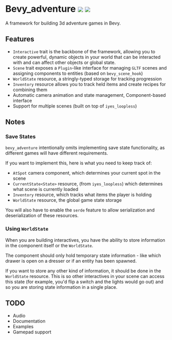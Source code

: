 # Bevy_adventure [![][img_crates]][crates] [![][img_doc]][doc]

A framework for building 3d adventure games in Bevy.

## Features

- `Interactive` trait is the backbone of the framework, allowing you to create powerful, dynamic objects in your world that can be interacted with and can affect other objects or global state.
- `Scene` trait exposes a `Plugin`-like interface for managing `GLTF` scenes and assigning components to entities (based on `bevy_scene_hook`)
- `WorldState` resource, a stringly-typed storage for tracking progression
- `Inventory` resource allows you to track held items and create recipes for combining them
- Automatic camera animation and state management, Component-based interface
- Support for multiple scenes (built on top of `iyes_loopless`)

## Notes

### Save States

`bevy_adventure` intentionally omits implementing save state functionality, as different games will have different requirements.

If you want to implement this, here is what you need to keep track of:
- `AtSpot` camera component, which determines your current spot in the scene
- `CurrentState<State>` resource, (from `iyes_loopless`) which determines what scene is currently loaded
- `Inventory` resource, which tracks what items the player is holding
- `WorldState` resource, the global game state storage

You will also have to enable the `serde` feature to allow serialization and deserialization of these resources.

### Using `WorldState`

When you are building interactives, you have the ability to store information in the component itself or the `WorldState`.

The component should only hold temporary state information - like which drawer is open on a dresser or if an entity has been spawned.

If you want to store any other kind of information, it should be done in the `WorldState` resource. This is so other interactives in your scene can access this state (for example, you'd flip a switch and the lights would go out) and so you are storing state information in a single place.

## TODO

- Audio
- Documentation
- Examples
- Gamepad support

[img_crates]: https://img.shields.io/crates/v/bevy_adventure.svg
[img_doc]: https://img.shields.io/badge/rust-documentation-blue.svg

[crates]: https://crates.io/crates/bevy_adventure
[doc]: https://docs.rs/bevy_adventure/
